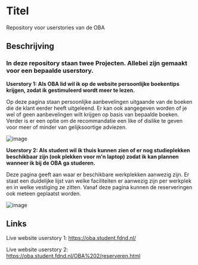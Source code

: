 # Titel
Repository voor userstories van de OBA

## Beschrijving
### In deze repository staan twee Projecten. Allebei zijn gemaakt voor een bepaalde userstory.
**Userstory 1: Als OBA lid wil ik op de website persoonlijke boekentips krijgen, zodat ik gestimuleerd wordt meer te lezen.**

Op deze pagina staan persoonlijke aanbevelingen uitgaande van de boeken die de klant eerder heeft uitgeleend. Er kan ook aangegeven worden of je wel of geen aanbevelingen wilt krijgen op basis van bepaalde boeken. Verder is er een optie om de recommandatie een like of dislike te geven voor meer of minder van gelijksoortige adviezen. 

![image](https://user-images.githubusercontent.com/112861148/199931704-cb3bcc12-2d99-49a7-a1aa-f9219e9c509d.png)

**Userstory 2: Als student wil ik thuis kunnen zien of er nog studieplekken beschikbaar zijn (ook plekken voor m'n laptop) zodat ik kan plannen wanneer ik bij de OBA ga studeren.**

Deze pagina geeft aan waar er beschikbare werkplekken aanwezig zijn. Er staat een duidelijke lijst van welke faciliteiten er aanwezig zijn per werkplek en in welke vestiging ze zitten. Vanaf deze pagina kunnen de reserveringen ook meteen geplaatst worden.

![image](https://user-images.githubusercontent.com/112861148/199933989-dc0167cd-693a-45f5-ab08-0f7ff71e4e6a.png)

## Links
Live website userstory 1: https://oba.student.fdnd.nl/

Live website userstory 2: https://oba.student.fdnd.nl/OBA%202/reserveren.html 
